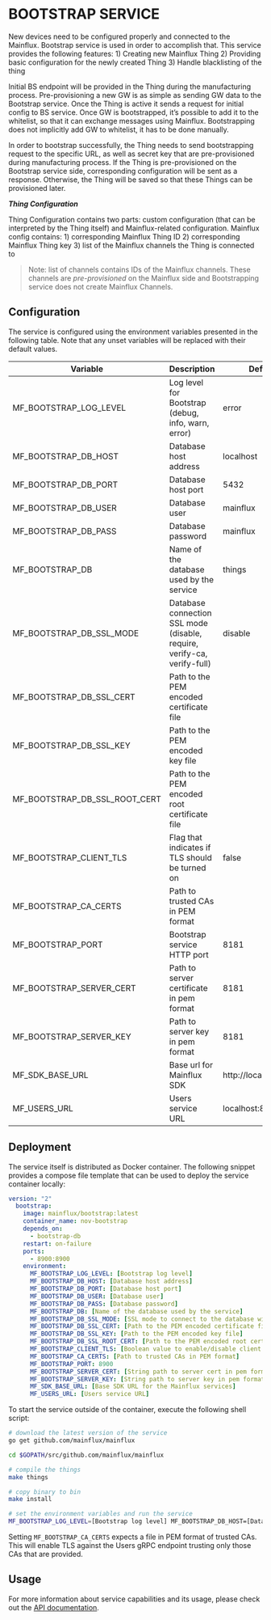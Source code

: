 # BOOTSTRAP SERVICE

New devices need to be configured properly and connected to the Mainflux. Bootstrap service is used in order to accomplish that. This service provides the following features:
    1) Creating new Mainflux Thing
    2) Providing basic configuration for the newly created Thing
    3) Handle blacklisting of the thing

Initial BS endpoint will be provided in the Thing during the manufacturing process. Pre-provisioning a new GW is as simple as sending GW data to the
Bootstrap service. Once the Thing is active it sends a request for initial config to BS service. Once GW is bootstrapped, it’s possible to add it to the whitelist, so that it can exchange messages using Mainflux. Bootstrapping does not implicitly add GW to whitelist, it has to be done manually.

In order to bootstrap successfully, the Thing needs to send bootstrapping request to the specific URL, as well as secret key that are pre-provisioned during manufacturing process. If the Thing is pre-provisioned on the Bootstrap service side, corresponding configuration will be sent as a response. Otherwise, the Thing will be saved so that these Things can be provisioned later.

***Thing Configuration***

Thing Configuration contains two parts: custom configuration (that can be interpreted by the Thing itself) and Mainflux-related configuration. Mainflux config contains:
    1) corresponding Mainflux Thing ID
    2) corresponding Mainflux Thing key
    3) list of the Mainflux channels the Thing is connected to

>Note: list of channels contains IDs of the Mainflux channels. These channels are _pre-provisioned_ on the Mainflux side and Bootstrapping service does not create Mainflux Channels.

## Configuration

The service is configured using the environment variables presented in the
following table. Note that any unset variables will be replaced with their
default values.

| Variable                      | Description                                                             | Default               |
|-------------------------------|-------------------------------------------------------------------------|-----------------------|
| MF_BOOTSTRAP_LOG_LEVEL        | Log level for Bootstrap (debug, info, warn, error)                      | error                 |
| MF_BOOTSTRAP_DB_HOST          | Database host address                                                   | localhost             |
| MF_BOOTSTRAP_DB_PORT          | Database host port                                                      | 5432                  |
| MF_BOOTSTRAP_DB_USER          | Database user                                                           | mainflux              |
| MF_BOOTSTRAP_DB_PASS          | Database password                                                       | mainflux              |
| MF_BOOTSTRAP_DB               | Name of the database used by the service                                | things                |
| MF_BOOTSTRAP_DB_SSL_MODE      | Database connection SSL mode (disable, require, verify-ca, verify-full) | disable               |
| MF_BOOTSTRAP_DB_SSL_CERT      | Path to the PEM encoded certificate file                                |                       |
| MF_BOOTSTRAP_DB_SSL_KEY       | Path to the PEM encoded key file                                        |                       |
| MF_BOOTSTRAP_DB_SSL_ROOT_CERT | Path to the PEM encoded root certificate file                           |                       |
| MF_BOOTSTRAP_CLIENT_TLS       | Flag that indicates if TLS should be turned on                          | false                 |
| MF_BOOTSTRAP_CA_CERTS         | Path to trusted CAs in PEM format                                       |                       |
| MF_BOOTSTRAP_PORT             | Bootstrap service HTTP port                                             | 8181                  |
| MF_BOOTSTRAP_SERVER_CERT      | Path to server certificate in pem format                                | 8181                  |
| MF_BOOTSTRAP_SERVER_KEY       | Path to server key in pem format                                        | 8181                  |
| MF_SDK_BASE_URL               | Base url for Mainflux SDK                                               | http://localhost:8182 |
| MF_USERS_URL                  | Users service URL                                                       | localhost:8181        |

## Deployment

The service itself is distributed as Docker container. The following snippet
provides a compose file template that can be used to deploy the service container
locally:

```yaml
version: "2"
  bootstrap:
    image: mainflux/bootstrap:latest
    container_name: nov-bootstrap
    depends_on:
      - bootstrap-db
    restart: on-failure
    ports:
      - 8900:8900
    environment:
      MF_BOOTSTRAP_LOG_LEVEL: [Bootstrap log level]
      MF_BOOTSTRAP_DB_HOST: [Database host address]
      MF_BOOTSTRAP_DB_PORT: [Database host port]
      MF_BOOTSTRAP_DB_USER: [Database user]
      MF_BOOTSTRAP_DB_PASS: [Database password]
      MF_BOOTSTRAP_DB: [Name of the database used by the service]
      MF_BOOTSTRAP_DB_SSL_MODE: [SSL mode to connect to the database with]
      MF_BOOTSTRAP_DB_SSL_CERT: [Path to the PEM encoded certificate file]
      MF_BOOTSTRAP_DB_SSL_KEY: [Path to the PEM encoded key file]
      MF_BOOTSTRAP_DB_SSL_ROOT_CERT: [Path to the PEM encoded root certificate file]
      MF_BOOTSTRAP_CLIENT_TLS: [Boolean value to enable/disable client TLS]
      MF_BOOTSTRAP_CA_CERTS: [Path to trusted CAs in PEM format]
      MF_BOOTSTRAP_PORT: 8900
      MF_BOOTSTRAP_SERVER_CERT: [String path to server cert in pem format]
      MF_BOOTSTRAP_SERVER_KEY: [String path to server key in pem format]
      MF_SDK_BASE_URL: [Base SDK URL for the Mainflux services]
      MF_USERS_URL: [Users service URL]
```

To start the service outside of the container, execute the following shell script:

```bash
# download the latest version of the service
go get github.com/mainflux/mainflux

cd $GOPATH/src/github.com/mainflux/mainflux

# compile the things
make things

# copy binary to bin
make install

# set the environment variables and run the service
MF_BOOTSTRAP_LOG_LEVEL=[Bootstrap log level] MF_BOOTSTRAP_DB_HOST=[Database host address] MF_BOOTSTRAP_DB_PORT=[Database host port] MF_BOOTSTRAP_DB_USER=[Database user] MF_BOOTSTRAP_DB_PASS=[Database password] MF_BOOTSTRAP_DB=[Name of the database used by the service] MF_BOOTSTRAP_DB_SSL_MODE=[SSL mode to connect to the database with] MF_BOOTSTRAP_DB_SSL_CERT=[Path to the PEM encoded certificate file] MF_BOOTSTRAP_DB_SSL_KEY=[Path to the PEM encoded key file] MF_BOOTSTRAP_DB_SSL_ROOT_CERT=[Path to the PEM encoded root certificate file] MF_BOOTSTRAP_CLIENT_TLS=[Boolean value to enable/disable client TLS]  MF_BOOTSTRAP_PORT=[Service HTTP port] MF_BOOTSTRAP_SERVER_CERT=[Path to server certificate] MF_BOOTSTRAP_SERVER_KEY=[Path to server key] MF_USERS_URL=[Users service URL]  $GOBIN/mainflux-things
```

Setting `MF_BOOTSTRAP_CA_CERTS` expects a file in PEM format of trusted CAs. This will enable TLS against the Users gRPC endpoint trusting only those CAs that are provided.

## Usage

For more information about service capabilities and its usage, please check out
the [API documentation](swagger.yaml).

[doc]: http://mainflux.readthedocs.io

